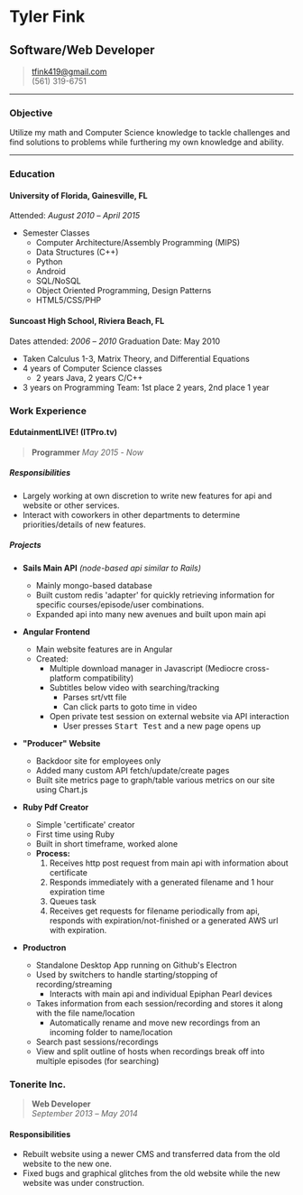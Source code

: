 # Tyler Fink
## Software/Web Developer

> [tfink419@gmail.com](tfink419@gmail.com)  
> (561) 319-6751

- - -

### Objective
Utilize my math and Computer Science knowledge to tackle challenges and find solutions to problems while furthering my own knowledge and ability.

- - -

### Education
#### University of Florida, Gainesville, FL
Attended: *August 2010* – *April 2015*
*	Semester Classes
	*	Computer Architecture/Assembly Programming (MIPS)
	*	Data Structures (C++)
	*	Python
	*	Android
	*	SQL/NoSQL
	*	Object Oriented Programming, Design Patterns
	*	HTML5/CSS/PHP


#### Suncoast High School, Riviera Beach, FL
Dates attended: *2006* – *2010*
Graduation Date: May 2010
*	Taken Calculus 1-3, Matrix Theory, and Differential Equations
*	4 years of Computer Science classes
	*	2 years Java, 2 years C/C++
* 3 years on Programming Team: 1st place 2 years, 2nd place 1 year

### Work Experience

#### EdutainmentLIVE! (ITPro.tv)
> **Programmer**
> *May 2015* - *Now*

##### Responsibilities
* Largely working at own discretion to write new features for api and website or other services.
* Interact with coworkers in other departments to determine priorities/details of new features.

##### Projects
* **Sails Main API** _(node-based api similar to Rails)_
  * Mainly mongo-based database
  * Built custom redis 'adapter' for quickly retrieving information for specific courses/episode/user combinations.
  * Expanded api into many new avenues and built upon main api
 
* **Angular Frontend**
  * Main website features are in Angular
  * Created:
    * Multiple download manager in Javascript (Mediocre cross-platform compatibility)
    * Subtitles below video with searching/tracking
      * Parses srt/vtt file
      * Can click parts to goto time in video
    * Open private test session on external website via API interaction
      * User presses <kbd>Start Test</kbd> and a new page opens up

* **"Producer" Website**
  * Backdoor site for employees only
  * Added many custom API fetch/update/create pages
  * Built site metrics page to graph/table various metrics on our site using Chart.js

* **Ruby Pdf Creator**
  * Simple 'certificate' creator
  * First time using Ruby
  * Built in short timeframe, worked alone
  * **Process:**
    1. Receives http post request from main api with information about certificate
    2. Responds immediately with a generated filename and 1 hour expiration time
    3. Queues task
    4. Receives get requests for filename periodically from api, responds with expiration/not-finished or a generated AWS url with expiration.
* **Productron**
  * Standalone Desktop App running on Github's Electron
  * Used by switchers to handle starting/stopping of recording/streaming
    * Interacts with main api and individual Epiphan Pearl devices
  * Takes information from each session/recording and stores it along with the file name/location
    * Automatically rename and move new recordings from an incoming folder to name/location
  * Search past sessions/recordings
  * View and split outline of hosts when recordings break off into multiple episodes (for searching)
  
### Tonerite Inc.
> **Web Developer**  
> *September 2013* – *May 2014*  

#### Responsibilities
* Rebuilt website using a newer CMS and transferred data from the old website to the new one.
* Fixed bugs and graphical glitches from the old website while the new website was under construction.
